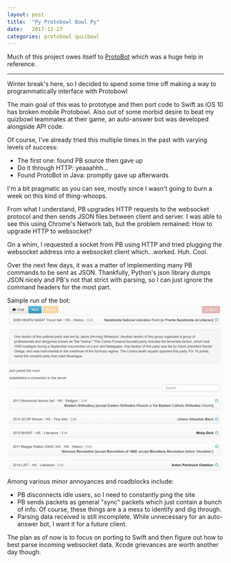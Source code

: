 ```yaml
---
layout: post
title:  "Py Protobowl Bowl Py"
date:   2017-12-27
categories: protobowl quizbowl
---
```



Much of this project owes itself to [ProtoBot](https://github.com/bobacadodl/ProtoBot)
which was a huge help in reference.

***

Winter break's here, so I decided to spend some time off making a way to programmatically
interface with Protobowl

The main goal of this was to prototype and then port code to Swift as iOS 10 has broken
mobile Protobowl.
Also out of some morbid desire to beat my quizbowl teammates at their game,
an auto-answer bot was developed alongside API code.

Of course, I've already tried this multiple times in the past with varying levels of success:
  - The first one: found PB source then gave up
  - Do it through HTTP: yeaaahhh...
  - Found ProtoBot in Java: promptly gave up afterwards

I'm a bit pragmatic as you can see, mostly since I wasn't going to burn a week on
this kind of thing-whoops.

From what I understand, PB upgrades HTTP requests to the websocket protocol and then sends
JSON files between client and server. I was able to see this using Chrome's Network
tab, but the problem remained: How to upgrade HTTP to websocket?

On a whim, I requested a socket from PB using HTTP and tried plugging the websocket address
into a websocket client which...worked. Huh. Cool.

Over the next few days, it was a matter of implementing many PB commands to be sent as
JSON. Thankfully, Python's json library dumps JSON nicely and PB's not that strict with
parsing, so I can just ignore the command headers for the most part.

Sample run of the bot:
![Sample run of bot](/images/pyprotobot.gif)

Among various minor annoyances and roadblocks include:
  - PB disconnects idle users, so I need to constantly ping the site
  - PB sends packets as general "sync" packets which just contain a bunch of info.
  Of course, these things are a a mess to identify and dig through.
  - Parsing data received is still incomplete. While unnecessary for an auto-answer bot,
  I want it for a future client.

The plan as of now is to focus on porting to Swift and then figure out how to best
parse incoming websocket data. Xcode grievances are worth another day though.

